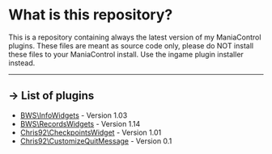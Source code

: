 What is this repository?
====================

This is a repository containing always the latest version of my ManiaControl plugins.
These files are meant as source code only, please do NOT install these files to your ManiaControl install.
Use the ingame plugin installer instead.

-------------------------------------------------------------------------------------------------
-> List of plugins
-------------------------------------------------------------------------------------------------

- [BWS\InfoWidgets](http://maniacontrol.com/plugins/36) - Version 1.03
- [BWS\RecordsWidgets](http://maniacontrol.com/plugins/32) - Version 1.14
- [Chris92\CheckpointsWidget](http://maniacontrol.com/plugins/20) - Version 1.01
- [Chris92\CustomizeQuitMessage](http://maniacontrol.com/plugins/31) - Version 0.1

